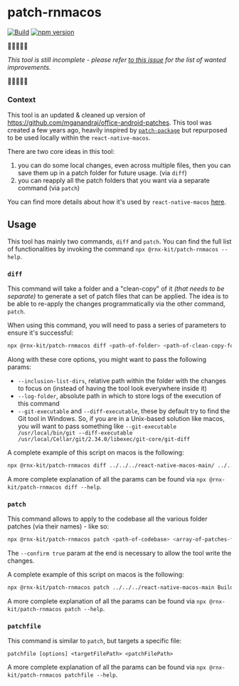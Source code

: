 # patch-rnmacos

[![Build](https://github.com/microsoft/rnx-kit/actions/workflows/build.yml/badge.svg)](https://github.com/microsoft/rnx-kit/actions/workflows/build.yml)
[![npm version](https://img.shields.io/npm/v/@rnx-kit/patch-rnmacos)](https://www.npmjs.com/package/@rnx-kit/patch-rnmacos)

🚧🚧🚧🚧🚧

_This tool is still incomplete - please refer
[to this issue](https://github.com/microsoft/rnx-kit/issues/1156) for the list
of wanted improvements._

🚧🚧🚧🚧🚧

### Context

This tool is an updated & cleaned up version of
https://github.com/mganandraj/office-android-patches. This tool was created a
few years ago, heavily inspired by
[`patch-package`](https://github.com/ds300/patch-package) but repurposed to be
used locally within the `react-native-macos`.

There are two core ideas in this tool:

1. you can do some local changes, even across multiple files, then you can save
   them up in a patch folder for future usage. (via `diff`)
2. you can reapply all the patch folders that you want via a separate command
   (via `patch`)

You can find more details about how it's used by `react-native-macos`
[here](https://github.com/microsoft/react-native-macos/tree/main/android-patches).

## Usage

This tool has mainly two commands, `diff` and `patch`. You can find the full
list of functionalities by invoking the command
`npx @rnx-kit/patch-rnmacos --help`.

### `diff`

This command will take a folder and a "clean-copy" of it _(that needs to be
separate)_ to generate a set of patch files that can be applied. The idea is to
be able to re-apply the changes programmatically via the other command, `patch`.

When using this command, you will need to pass a series of parameters to ensure
it's successful:

```sh
npx @rnx-kit/patch-rnmacos diff <path-of-folder> <path-of-clean-copy-folder> --patch-name <name-for-patch-folder>
```

Along with these core options, you might want to pass the following params:

- `--inclusion-list-dirs`, relative path within the folder with the changes to
  focus on (instead of having the tool look everywhere inside it)
- `--log-folder`, absolute path in which to store logs of the execution of this
  command
- `--git-executable` and `--diff-executable`, these by default try to find the
  Git tool in Windows. So, if you are in a Unix-based solution like macos, you
  will want to pass something like
  `--git-executable /usr/local/bin/git --diff-executable /usr/local/Cellar/git/2.34.0/libexec/git-core/git-diff`

A complete example of this script on macos is the following:

```sh
npx @rnx-kit/patch-rnmacos diff ../../../react-native-macos-main/ ../../../react-native-macos-clean-copy --inclusion-list-dirs ./ReactAndroid --patch-name TEST --log-folder ./logs --git-executable /usr/local/bin/git --diff-executable /usr/local/Cellar/git/2.34.0/libexec/git-core/git-diff
```

A more complete explanation of all the params can be found via
`npx @rnx-kit/patch-rnmacos diff --help`.

### **`patch`**

This command allows to apply to the codebase all the various folder patches (via
their names) - like so:

```sh
npx @rnx-kit/patch-rnmacos patch <path-of-codebase> <array-of-patches-folder-names> --patch-store <path-of-folder-containing-patches> --log-folder <path-to-folder-where-to-store-logs> --confirm true
```

The `--confirm true` param at the end is necessary to allow the tool write the
changes.

A complete example of this script on macos is the following:

```sh
npx @rnx-kit/patch-rnmacos patch ../../../react-native-macos-main Build OfficeRNHost V8 Focus MAC ImageColor --patch-store ../../../react-native-macos-main/android-patches/patches --log-folder ../../../react-native-macos-main/android-patches/logs --confirm true
```

A more complete explanation of all the params can be found via
`npx @rnx-kit/patch-rnmacos patch --help`.

### **`patchfile`**

This command is similar to `patch`, but targets a specific file:

```
patchfile [options] <targetFilePath> <patchFilePath>
```

A more complete explanation of all the params can be found via
`npx @rnx-kit/patch-rnmacos patchfile --help`.
